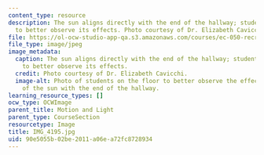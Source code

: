 ```yaml
---
content_type: resource
description: The sun aligns directly with the end of the hallway; students lie down
  to better observe its effects. Photo courtesy of Dr. Elizabeth Cavicchi.
file: https://ol-ocw-studio-app-qa.s3.amazonaws.com/courses/ec-050-recreate-experiments-from-history-inform-the-future-from-the-past-galileo-january-iap-2010/90e5055b02be2011a06ea72fc8728934_IMG_4195.jpg
file_type: image/jpeg
image_metadata:
  caption: The sun aligns directly with the end of the hallway; students lie down
    to better observe its effects.
  credit: Photo courtesy of Dr. Elizabeth Cavicchi.
  image-alt: Photo of students on the floor to better observe the effects of the alignment
    of the sun with the end of the hallway.
learning_resource_types: []
ocw_type: OCWImage
parent_title: Motion and Light
parent_type: CourseSection
resourcetype: Image
title: IMG_4195.jpg
uid: 90e5055b-02be-2011-a06e-a72fc8728934
---
```

